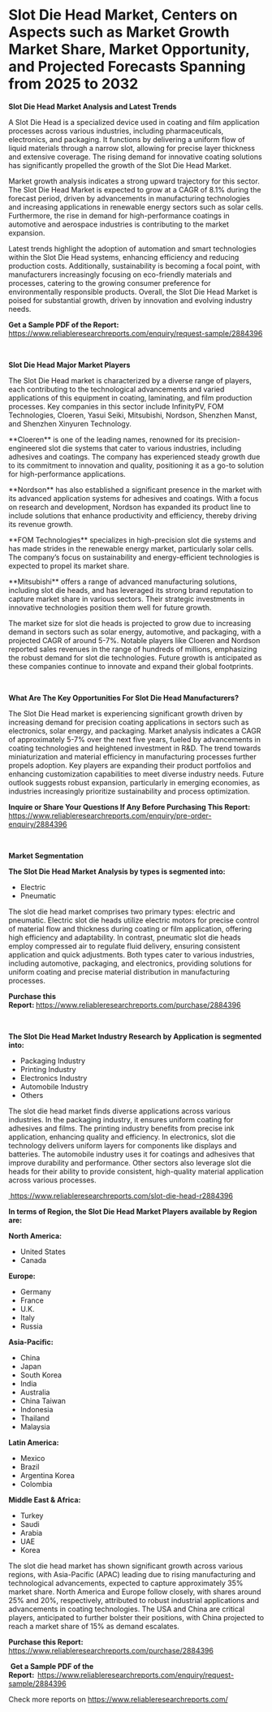 <p><h1>Slot Die Head Market, Centers on Aspects such as Market Growth Market Share, Market Opportunity, and Projected Forecasts Spanning from 2025 to 2032</h1></p><p><strong>Slot Die Head Market Analysis and Latest Trends</strong></p>
<p><p>A Slot Die Head is a specialized device used in coating and film application processes across various industries, including pharmaceuticals, electronics, and packaging. It functions by delivering a uniform flow of liquid materials through a narrow slot, allowing for precise layer thickness and extensive coverage. The rising demand for innovative coating solutions has significantly propelled the growth of the Slot Die Head Market.</p><p>Market growth analysis indicates a strong upward trajectory for this sector. The Slot Die Head Market is expected to grow at a CAGR of 8.1% during the forecast period, driven by advancements in manufacturing technologies and increasing applications in renewable energy sectors such as solar cells. Furthermore, the rise in demand for high-performance coatings in automotive and aerospace industries is contributing to the market expansion. </p><p>Latest trends highlight the adoption of automation and smart technologies within the Slot Die Head systems, enhancing efficiency and reducing production costs. Additionally, sustainability is becoming a focal point, with manufacturers increasingly focusing on eco-friendly materials and processes, catering to the growing consumer preference for environmentally responsible products. Overall, the Slot Die Head Market is poised for substantial growth, driven by innovation and evolving industry needs.</p></p>
<p><strong>Get a Sample PDF of the Report:&nbsp;</strong> <a href="https://www.reliableresearchreports.com/enquiry/request-sample/2884396?utm_campaign=3207&utm_medium=2&utm_source=Github&utm_content=ia&utm_term=13032025&utm_id=slot-die-head">https://www.reliableresearchreports.com/enquiry/request-sample/2884396</a></p>
<p>&nbsp;</p>
<p><strong>Slot Die Head Major Market Players</strong></p>
<p><p>The Slot Die Head market is characterized by a diverse range of players, each contributing to the technological advancements and varied applications of this equipment in coating, laminating, and film production processes. Key companies in this sector include InfinityPV, FOM Technologies, Cloeren, Yasui Seiki, Mitsubishi, Nordson, Shenzhen Manst, and Shenzhen Xinyuren Technology.</p><p>**Cloeren** is one of the leading names, renowned for its precision-engineered slot die systems that cater to various industries, including adhesives and coatings. The company has experienced steady growth due to its commitment to innovation and quality, positioning it as a go-to solution for high-performance applications.</p><p>**Nordson** has also established a significant presence in the market with its advanced application systems for adhesives and coatings. With a focus on research and development, Nordson has expanded its product line to include solutions that enhance productivity and efficiency, thereby driving its revenue growth.</p><p>**FOM Technologies** specializes in high-precision slot die systems and has made strides in the renewable energy market, particularly solar cells. The company’s focus on sustainability and energy-efficient technologies is expected to propel its market share.</p><p>**Mitsubishi** offers a range of advanced manufacturing solutions, including slot die heads, and has leveraged its strong brand reputation to capture market share in various sectors. Their strategic investments in innovative technologies position them well for future growth.</p><p>The market size for slot die heads is projected to grow due to increasing demand in sectors such as solar energy, automotive, and packaging, with a projected CAGR of around 5-7%. Notable players like Cloeren and Nordson reported sales revenues in the range of hundreds of millions, emphasizing the robust demand for slot die technologies. Future growth is anticipated as these companies continue to innovate and expand their global footprints.</p></p>
<p>&nbsp;</p>
<p><strong>What Are The Key Opportunities For Slot Die Head Manufacturers?</strong></p>
<p><p>The Slot Die Head market is experiencing significant growth driven by increasing demand for precision coating applications in sectors such as electronics, solar energy, and packaging. Market analysis indicates a CAGR of approximately 5-7% over the next five years, fueled by advancements in coating technologies and heightened investment in R&D. The trend towards miniaturization and material efficiency in manufacturing processes further propels adoption. Key players are expanding their product portfolios and enhancing customization capabilities to meet diverse industry needs. Future outlook suggests robust expansion, particularly in emerging economies, as industries increasingly prioritize sustainability and process optimization.</p></p>
<p><strong>Inquire or Share Your Questions If Any Before Purchasing This Report:</strong> <a href="https://www.reliableresearchreports.com/enquiry/pre-order-enquiry/2884396?utm_campaign=3207&utm_medium=2&utm_source=Github&utm_content=ia&utm_term=13032025&utm_id=slot-die-head">https://www.reliableresearchreports.com/enquiry/pre-order-enquiry/2884396</a></p>
<p>&nbsp;</p>
<p><strong>Market Segmentation</strong></p>
<p><strong>The Slot Die Head Market Analysis by types is segmented into:</strong></p>
<p><ul><li>Electric</li><li>Pneumatic</li></ul></p>
<p><p>The slot die head market comprises two primary types: electric and pneumatic. Electric slot die heads utilize electric motors for precise control of material flow and thickness during coating or film application, offering high efficiency and adaptability. In contrast, pneumatic slot die heads employ compressed air to regulate fluid delivery, ensuring consistent application and quick adjustments. Both types cater to various industries, including automotive, packaging, and electronics, providing solutions for uniform coating and precise material distribution in manufacturing processes.</p></p>
<p><strong>Purchase this Report:&nbsp;</strong><a href="https://www.reliableresearchreports.com/purchase/2884396?utm_campaign=3207&utm_medium=2&utm_source=Github&utm_content=ia&utm_term=13032025&utm_id=slot-die-head">https://www.reliableresearchreports.com/purchase/2884396</a></p>
<p>&nbsp;</p>
<p><strong>The Slot Die Head Market Industry Research by Application is segmented into:</strong></p>
<p><ul><li>Packaging Industry</li><li>Printing Industry</li><li>Electronics Industry</li><li>Automobile Industry</li><li>Others</li></ul></p>
<p><p>The slot die head market finds diverse applications across various industries. In the packaging industry, it ensures uniform coating for adhesives and films. The printing industry benefits from precise ink application, enhancing quality and efficiency. In electronics, slot die technology delivers uniform layers for components like displays and batteries. The automobile industry uses it for coatings and adhesives that improve durability and performance. Other sectors also leverage slot die heads for their ability to provide consistent, high-quality material application across various processes.</p></p>
<p><a href="https://www.reliableresearchreports.com/slot-die-head-r2884396?utm_campaign=3207&utm_medium=2&utm_source=Github&utm_content=ia&utm_term=13032025&utm_id=slot-die-head">&nbsp;https://www.reliableresearchreports.com/slot-die-head-r2884396</a></p>
<p><strong>In terms of Region, the Slot Die Head Market Players available by Region are:</strong></p>
<p>
    <p> <strong> North America: </strong>
        <ul>
            <li>United States</li>
            <li>Canada</li>
        </ul>
        </p> 
    <p> <strong> Europe: </strong>
        <ul>
            <li>Germany</li>
            <li>France</li>
            <li>U.K.</li>
            <li>Italy</li>
            <li>Russia</li>
        </ul>
        </p> 
    <p> <strong> Asia-Pacific: </strong>
        <ul>
            <li>China</li>
            <li>Japan</li>
            <li>South Korea</li>
            <li>India</li>
            <li>Australia</li>
            <li>China Taiwan</li>
            <li>Indonesia</li>
            <li>Thailand</li>
            <li>Malaysia</li>
        </ul>
        </p> 
    <p> <strong> Latin America: </strong>
        <ul>
            <li>Mexico</li>
            <li>Brazil</li>
            <li>Argentina Korea</li>
            <li>Colombia</li>
        </ul>
        </p> 
    <p> <strong> Middle East & Africa: </strong>
        <ul>
            <li>Turkey</li>
            <li>Saudi</li>
            <li>Arabia</li>
            <li>UAE</li>
            <li>Korea</li>
        </ul>
    </p>
    </p>
<p><p>The slot die head market has shown significant growth across various regions, with Asia-Pacific (APAC) leading due to rising manufacturing and technological advancements, expected to capture approximately 35% market share. North America and Europe follow closely, with shares around 25% and 20%, respectively, attributed to robust industrial applications and advancements in coating technologies. The USA and China are critical players, anticipated to further bolster their positions, with China projected to reach a market share of 15% as demand escalates.</p></p>
<p><strong>Purchase this Report: </strong><a href="https://www.reliableresearchreports.com/purchase/2884396?utm_campaign=3207&utm_medium=2&utm_source=Github&utm_content=ia&utm_term=13032025&utm_id=slot-die-head">https://www.reliableresearchreports.com/purchase/2884396</a></p>
<p>&nbsp;<strong>Get a Sample PDF of the Report:&nbsp;&nbsp;</strong><a href="https://www.reliableresearchreports.com/enquiry/request-sample/2884396?utm_campaign=3207&utm_medium=2&utm_source=Github&utm_content=ia&utm_term=13032025&utm_id=slot-die-head">https://www.reliableresearchreports.com/enquiry/request-sample/2884396</a></p>
<p><strong></strong></p>
<p>Check more reports on <a href="https://www.reliableresearchreports.com/?utm_campaign=3207&utm_medium=2&utm_source=Github&utm_content=ia&utm_term=13032025&utm_id=slot-die-head">https://www.reliableresearchreports.com/</a></p>